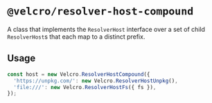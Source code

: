 # `@velcro/resolver-host-compound`

A class that implements the `ResolverHost` interface over a set of child `ResolverHost`s that each map to a distinct prefix.

## Usage

```js
const host = new Velcro.ResolverHostCompound({
  'https://unpkg.com/': new Velcro.ResolverHostUnpkg(),
  'file:///': new Velcro.ResolverHostFs({ fs }),
});
```
